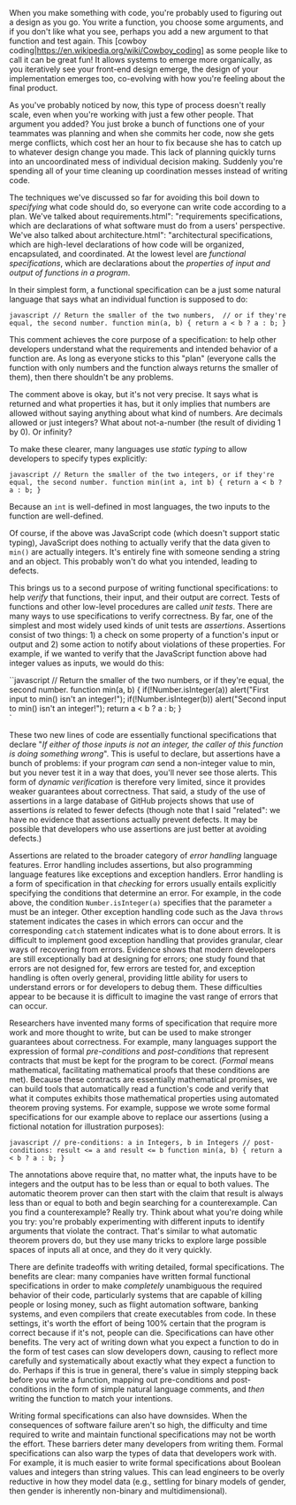 When you make something with code, you're probably used to figuring out a design as you go. You write a function, you choose some arguments, and if you don't like what you see, perhaps you add a new argument to that function and test again. This [cowboy coding|https://en.wikipedia.org/wiki/Cowboy_coding] as some people like to call it can be great fun! It allows systems to emerge more organically, as you iteratively see your front-end design emerge, the design of your implementation emerges too, co-evolving with how you're feeling about the final product.
		
As you've probably noticed by now, this type of process doesn't really scale, even when you're working with just a few other people. That argument you added? You just broke a bunch of functions one of your teammates was planning and when she commits her code, now she gets merge conflicts, which cost her an hour to fix because she has to catch up to whatever design change you made. This lack of planning quickly turns into an uncoordinated mess of individual decision making. Suddenly you're spending all of your time cleaning up coordination messes instead of writing code.
		
The techniques we've discussed so far for avoiding this boil down to _specifying_ what code should do, so everyone can write code according to a plan. We've talked about requirements.html": "requirements specifications, which are declarations of what software must do from a users' perspective. We've also talked about architecture.html": "architectural specifications, which are high-level declarations of how code will be organized, encapsulated, and coordinated. At the lowest level are *functional specifications*, which are declarations about the _properties of input and output of functions in a program_.

In their simplest form, a functional specification can be a just some natural language that says what an individual function is supposed to do:
		
`javascript
// Return the smaller of the two numbers, 
// or if they're equal, the second number.
function min(a, b) {
  return a < b ? a : b;
}		
`

This comment achieves the core purpose of a specification: to help other developers understand what the requirements and intended behavior of a function are. As long as everyone sticks to this "plan" (everyone calls the function with only numbers and the function always returns the smaller of them), then there shouldn't be any problems.
		
The comment above is okay, but it's not very precise. It says what is returned and what properties it has, but it only implies that numbers are allowed without saying anything about what kind of numbers. Are decimals allowed or just integers? What about not-a-number (the result of dividing 1 by 0). Or infinity?
		
To make these clearer, many languages use *static typing* to allow developers to specify types explicitly:

`javascript
// Return the smaller of the two integers, or if they're equal, the second number.
function min(int a, int b) {
  return a < b ? a : b;
}
`

Because an `int` is well-defined in most languages, the two inputs to the function are well-defined.

Of course, if the above was JavaScript code (which doesn't support static typing), JavaScript does nothing to actually verify that the data given to `min()` are actually integers. It's entirely fine with someone sending a string and an object. This probably won't do what you intended, leading to defects.
		
This brings us to a second purpose of writing functional specifications: to help _verify_ that functions, their input, and their output are correct. Tests of functions and other low-level procedures are called *unit tests*. There are many ways to use specifications to verify correctness. By far, one of the simplest and most widely used kinds of unit tests are *assertions*<clarke06>. Assertions consist of two things: 1) a check on some property of a function's input or output and 2) some action to notify about violations of these properties. For example, if we wanted to verify that the JavaScript function above had integer values as inputs, we would do this:
		
``javascript
// Return the smaller of the two numbers, or if they're equal, the second number.
function min(a, b) {
  if(!Number.isInteger(a)) 
    alert("First input to min() isn't an integer!");
  if(!Number.isInteger(b)) 
    alert("Second input to min() isn't an integer!");
  return a < b ? a : b;
}		
`
		
These two new lines of code are essentially functional specifications that declare "_If either of those inputs is not an integer, the caller of this function is doing something wrong_". This is useful to declare, but assertions have a bunch of problems: if your program _can_ send a non-integer value to min, but you never test it in a way that does, you'll never see those alerts. This form of *dynamic verification* is therefore very limited, since it provides weaker guarantees about correctness. That said, a study of the use of assertions in a large database of GitHub projects shows that use of assertions _is_ related to fewer defects<casalnuovo15b> (though note that I said "related": we have no evidence that assertions actually prevent defects. It may be possible that developers who use assertions are just better at avoiding defects.)

Assertions are related to the broader category of *error handling* language features. Error handling includes assertions, but also programming language features like exceptions and exception handlers. Error handling is a form of specification in that _checking_ for errors usually entails explicitly specifying the conditions that determine an error. For example, in the code above, the condition `Number.isInteger(a)` specifies that the parameter `a` must be an integer. Other exception handling code such as the Java `throws` statement indicates the cases in which errors can occur and the corresponding `catch` statement indicates what is to done about errors. It is difficult to implement good exception handling that provides granular, clear ways of recovering from errors<chen09>. Evidence shows that modern developers are still exceptionally bad at designing for errors; one study found that errors are not designed for, few errors are tested for, and exception handling is often overly general, providing little ability for users to understand errors or for developers to debug them<ebert15>. These difficulties appear to be because it is difficult to imagine the vast range of errors that can occur<maxion00>.
		
Researchers have invented many forms of specification that require more work and more thought to write, but can be used to make stronger guarantees about correctness<woodcock09>. For example, many languages support the expression of formal *pre-conditions* and *post-conditions* that represent contracts that must be kept for the program to be corect. (*Formal* means mathematical, facilitating mathematical proofs that these conditions are met). Because these contracts are essentially mathematical promises, we can build tools that automatically read a function's code and verify that what it computes exhibits those mathematical properties using automated theorem proving systems. For example, suppose we wrote some formal specifications for our example above to replace our assertions (using a fictional notation for illustration purposes):

`javascript
// pre-conditions: a in Integers, b in Integers
// post-conditions: result <= a and result <= b
function min(a, b) {
  return a < b ? a : b;
}		
`
		
The annotations above require that, no matter what, the inputs have to be integers and the output has to be less than or equal to both values. The automatic theorem prover can then start with the claim that result is always less than or equal to both and begin searching for a counterexample. Can you find a counterexample? Really try. Think about what you're doing while you try: you're probably experimenting with different inputs to identify arguments that violate the contract. That's similar to what automatic theorem provers do, but they use many tricks to explore large possible spaces of inputs all at once, and they do it very quickly.

There are definite tradeoffs with writing detailed, formal specifications. The benefits are clear: many companies have written formal functional specifications in order to make _completely_ unambiguous the required behavior of their code, particularly systems that are capable of killing people or losing money, such as flight automation software, banking systems, and even compilers that create executables from code<woodcock09>. In these settings, it's worth the effort of being 100% certain that the program is correct because if it's not, people can die. Specifications can have other benefits. The very act of writing down what you expect a function to do in the form of test cases can slow developers down, causing to reflect more carefully and systematically about exactly what they expect a function to do<fucci16>. Perhaps if this is true in general, there's value in simply stepping back before you write a function, mapping out pre-conditions and post-conditions in the form of simple natural language comments, and _then_ writing the function to match your intentions.

Writing formal specifications can also have downsides. When the consequences of software failure aren't so high, the difficulty and time required to write and maintain functional specifications may not be worth the effort<petre13>. These barriers deter many developers from writing them<schiller14>. Formal specifications can also warp the types of data that developers work with. For example, it is much easier to write formal specifications about Boolean values and integers than string values. This can lead engineers to be overly reductive in how they model data (e.g., settling for binary models of gender, then gender is inherently non-binary and multidimensional).